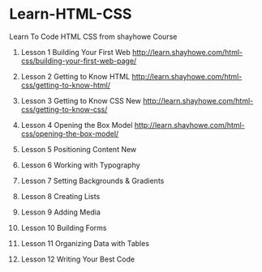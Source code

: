 # Learn-HTML-CSS
Learn To Code HTML CSS from shayhowe Course


1. Lesson 1
Building Your First Web
http://learn.shayhowe.com/html-css/building-your-first-web-page/

2. Lesson 2
Getting to Know HTML
http://learn.shayhowe.com/html-css/getting-to-know-html/

3. Lesson 3
Getting to Know CSS New
http://learn.shayhowe.com/html-css/getting-to-know-css/

4. Lesson 4
Opening the Box Model
http://learn.shayhowe.com/html-css/opening-the-box-model/

5. Lesson 5
Positioning Content New

6. Lesson 6
Working with Typography

7. Lesson 7
Setting Backgrounds & Gradients

8. Lesson 8
Creating Lists

9. Lesson 9
Adding Media

10. Lesson 10
Building Forms

11. Lesson 11
Organizing Data with Tables

12. Lesson 12
Writing Your Best Code
